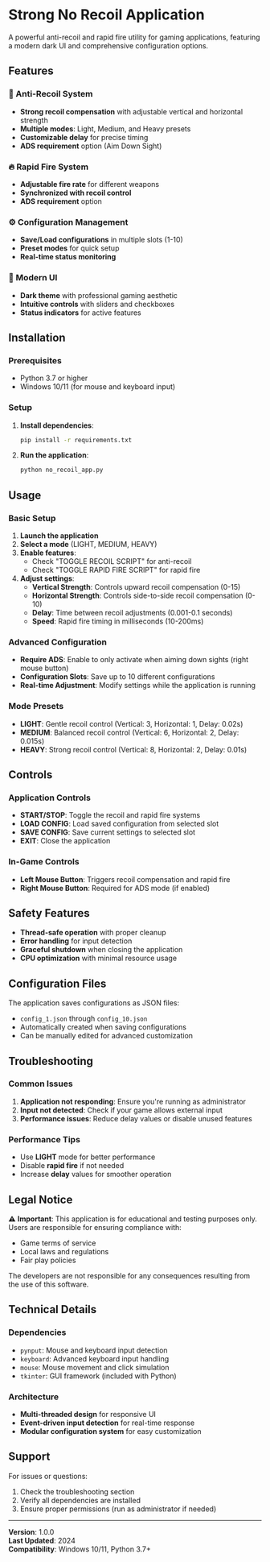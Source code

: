 # Strong No Recoil Application

A powerful anti-recoil and rapid fire utility for gaming applications, featuring a modern dark UI and comprehensive configuration options.

## Features

### 🎯 Anti-Recoil System
- **Strong recoil compensation** with adjustable vertical and horizontal strength
- **Multiple modes**: Light, Medium, and Heavy presets
- **Customizable delay** for precise timing
- **ADS requirement** option (Aim Down Sight)

### 🔥 Rapid Fire System
- **Adjustable fire rate** for different weapons
- **Synchronized with recoil control**
- **ADS requirement** option

### ⚙️ Configuration Management
- **Save/Load configurations** in multiple slots (1-10)
- **Preset modes** for quick setup
- **Real-time status monitoring**

### 🎨 Modern UI
- **Dark theme** with professional gaming aesthetic
- **Intuitive controls** with sliders and checkboxes
- **Status indicators** for active features

## Installation

### Prerequisites
- Python 3.7 or higher
- Windows 10/11 (for mouse and keyboard input)

### Setup
1. **Install dependencies**:
   ```bash
   pip install -r requirements.txt
   ```

2. **Run the application**:
   ```bash
   python no_recoil_app.py
   ```

## Usage

### Basic Setup
1. **Launch the application**
2. **Select a mode** (LIGHT, MEDIUM, HEAVY)
3. **Enable features**:
   - Check "TOGGLE RECOIL SCRIPT" for anti-recoil
   - Check "TOGGLE RAPID FIRE SCRIPT" for rapid fire
4. **Adjust settings**:
   - **Vertical Strength**: Controls upward recoil compensation (0-15)
   - **Horizontal Strength**: Controls side-to-side recoil compensation (0-10)
   - **Delay**: Time between recoil adjustments (0.001-0.1 seconds)
   - **Speed**: Rapid fire timing in milliseconds (10-200ms)

### Advanced Configuration
- **Require ADS**: Enable to only activate when aiming down sights (right mouse button)
- **Configuration Slots**: Save up to 10 different configurations
- **Real-time Adjustment**: Modify settings while the application is running

### Mode Presets
- **LIGHT**: Gentle recoil control (Vertical: 3, Horizontal: 1, Delay: 0.02s)
- **MEDIUM**: Balanced recoil control (Vertical: 6, Horizontal: 2, Delay: 0.015s)
- **HEAVY**: Strong recoil control (Vertical: 8, Horizontal: 2, Delay: 0.01s)

## Controls

### Application Controls
- **START/STOP**: Toggle the recoil and rapid fire systems
- **LOAD CONFIG**: Load saved configuration from selected slot
- **SAVE CONFIG**: Save current settings to selected slot
- **EXIT**: Close the application

### In-Game Controls
- **Left Mouse Button**: Triggers recoil compensation and rapid fire
- **Right Mouse Button**: Required for ADS mode (if enabled)

## Safety Features

- **Thread-safe operation** with proper cleanup
- **Error handling** for input detection
- **Graceful shutdown** when closing the application
- **CPU optimization** with minimal resource usage

## Configuration Files

The application saves configurations as JSON files:
- `config_1.json` through `config_10.json`
- Automatically created when saving configurations
- Can be manually edited for advanced customization

## Troubleshooting

### Common Issues
1. **Application not responding**: Ensure you're running as administrator
2. **Input not detected**: Check if your game allows external input
3. **Performance issues**: Reduce delay values or disable unused features

### Performance Tips
- Use **LIGHT** mode for better performance
- Disable **rapid fire** if not needed
- Increase **delay** values for smoother operation

## Legal Notice

⚠️ **Important**: This application is for educational and testing purposes only. Users are responsible for ensuring compliance with:
- Game terms of service
- Local laws and regulations
- Fair play policies

The developers are not responsible for any consequences resulting from the use of this software.

## Technical Details

### Dependencies
- `pynput`: Mouse and keyboard input detection
- `keyboard`: Advanced keyboard input handling
- `mouse`: Mouse movement and click simulation
- `tkinter`: GUI framework (included with Python)

### Architecture
- **Multi-threaded design** for responsive UI
- **Event-driven input detection** for real-time response
- **Modular configuration system** for easy customization

## Support

For issues or questions:
1. Check the troubleshooting section
2. Verify all dependencies are installed
3. Ensure proper permissions (run as administrator if needed)

---

**Version**: 1.0.0  
**Last Updated**: 2024  
**Compatibility**: Windows 10/11, Python 3.7+ 
